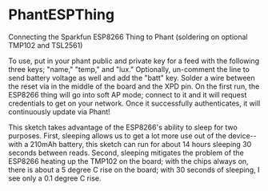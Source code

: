# PhantESPThing
Connecting the Sparkfun ESP8266 Thing to Phant (soldering on optional TMP102 and TSL2561)

To use, put in your phant public and private key for a feed with the following three keys; "name," "temp," and "lux." Optionally, un-comment the line to send battery voltage as well and add the "batt" key. Solder a wire between the reset via in the middle of the board and the XPD pin. On the first run, the ESP8266 thing will go into soft AP mode; connect to it and it will request credentials to get on your network. Once it successfully authenticates, it will continuously update via Phant!

This sketch takes advantage of the ESP8266's ability to sleep for two purposes. First, sleeping allows us to get a lot more use out of the device--with a 210mAh battery, this sketch can run for about 14 hours sleeping 30 seconds between reads. Second, sleeping mitigates the problem of the ESP8266 heating up the TMP102 on the board; with the chips always on, there is about a 5 degree C rise on the board; with 30 seconds of sleeping, I see only a 0.1 degree C rise.